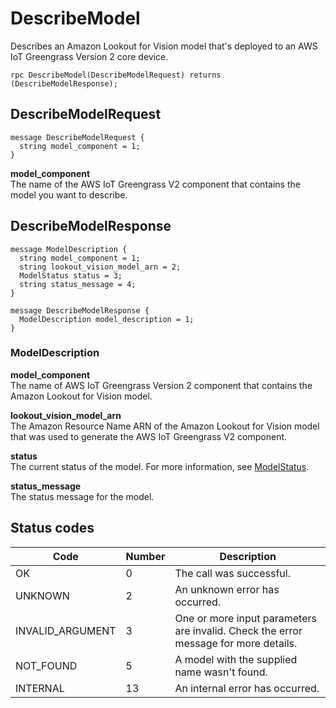 # DescribeModel<a name="edge-agent-reference-describe-model"></a>

Describes an Amazon Lookout for Vision model that's deployed to an AWS IoT Greengrass Version 2 core device\. 

```
rpc DescribeModel(DescribeModelRequest) returns (DescribeModelResponse);
```

## DescribeModelRequest<a name="edge-agent-reference-describe-model-request"></a>

```
message DescribeModelRequest {
  string model_component = 1;
}
```

**model\_component**  
The name of the AWS IoT Greengrass V2 component that contains the model you want to describe\.

## DescribeModelResponse<a name="edge-agent-reference-describe-model-response"></a>

```
message ModelDescription {
  string model_component = 1;
  string lookout_vision_model_arn = 2;
  ModelStatus status = 3;
  string status_message = 4;
}
```

```
message DescribeModelResponse {
  ModelDescription model_description = 1;
}
```

### ModelDescription<a name="model-description"></a>

**model\_component**  
The name of AWS IoT Greengrass Version 2 component that contains the Amazon Lookout for Vision model\.

**lookout\_vision\_model\_arn**  
The Amazon Resource Name ARN of the Amazon Lookout for Vision model that was used to generate the AWS IoT Greengrass V2 component\.

**status**  
The current status of the model\. For more information, see [ModelStatus](edge-agent-reference-enums-model-status.md)\.

**status\_message**  
The status message for the model\. 

## Status codes<a name="edge-agent-reference-describe-model-response-status-codes"></a>


| Code | Number | Description | 
| --- | --- | --- | 
|  OK  |  0  |  The call was successful\.  | 
|  UNKNOWN  |  2  |  An unknown error has occurred\.  | 
|  INVALID\_ARGUMENT   |  3  |  One or more input parameters are invalid\. Check the error message for more details\.  | 
|  NOT\_FOUND  |  5  |  A model with the supplied name wasn't found\.  | 
|  INTERNAL  |  13  |  An internal error has occurred\.  | 